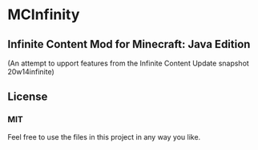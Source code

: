 # MCInfinity

## Infinite Content Mod for Minecraft: Java Edition

(An attempt to upport features from the Infinite Content Update snapshot 20w14infinite)
## License
### MIT
Feel free to use the files in this project in any way you like.
